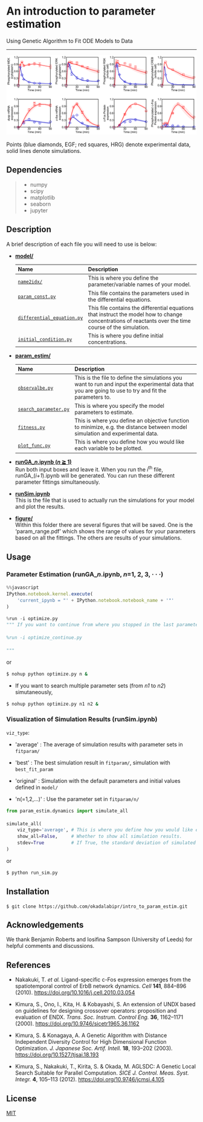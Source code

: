 # An introduction to parameter estimation

Using Genetic Algorithm to Fit ODE Models to Data
***
![simulation_average](images/simulation_average.png)

 Points (blue diamonds, EGF; red squares, HRG) denote experimental data, solid lines denote simulations.

 ## Dependencies
> - numpy
> - scipy
> - matplotlib
> - seaborn
> - jupyter

## Description
A brief description of each file you will need to use is below:

- [**model/**](model/)

    |Name|Description|
    |---|---|
    |[`name2idx/`](model/name2idx/)|This is where you define the parameter/variable names of your model.|
    |[`param_const.py`](model/param_const.py)|This file contains the parameters used in the differential equations.|
    |[`differential_equation.py`](model/differential_equation.py)|This file contains the differential equations that instruct the model how to change concentrations of reactants over the time course of the simulation.|
    |[`initial_condition.py`](model/initial_condition.py)|This is where you define initial concentrations.|

- [**param_estim/**](param_estim/)

    |Name|Description|
    |---|---|
    |[`observalbe.py`](param_estim/observable.py)|This is the file to define the simulations you want to run and input the experimental data that you are going to use to try and fit the parameters to.|
    |[`search_parameter.py`](param_estim/search_parameter.py)|This is where you specify the model parameters to estimate.|
    |[`fitness.py`](param_estim/fitness.py)|This is where you define an objective function to minimize, e.g. the distance between model simulation and experimental data.|
    |[`plot_func.py`](param_estim/plot_func.py)|This is where you define how you would like each variable to be plotted.|


- [**runGA_*n*.ipynb (*n* ≧ 1)**](runGA_1.ipynb)<br>
    Run both input boxes and leave it. When you run the *i*<sup>th</sup> file, runGA_(*i+1*).ipynb will be generated. You can run these different parameter fittings simultaneously.

- [**runSim.ipynb**](runSim.ipynb)<br>
    This is the file that is used to actually run the simulations for your model and plot the results.

- [**figure/**](figure/)<br>
    Within this folder there are several figures that will be saved. One is the ‘param_range.pdf’ which shows the range of values for your parameters based on all the fittings. The others are results of your simulations.

## Usage
### Parameter Estimation (runGA_*n*.ipynb, *n*=1, 2, 3, · · ·)
```javascript
%%javascript
IPython.notebook.kernel.execute(
    'current_ipynb = "' + IPython.notebook.notebook_name + '"'
)
```
```python
%run -i optimize.py
""" If you want to continue from where you stopped in the last parameter search,

%run -i optimize_continue.py

"""
```
or
```bash 
$ nohup python optimize.py n &
```
- If you want to search multiple parameter sets (from *n1* to *n2*) simutaneously,
```bash
$ nohup python optimize.py n1 n2 &
```

### Visualization of Simulation Results (runSim.ipynb)
```viz_type```:

- 'average'
    : The average of simulation results with parameter sets in ```fitparam/```

- 'best'
    : The best simulation result in ```fitparam/```, simulation with ```best_fit_param```

- 'original'
    : Simulation with the default parameters and initial values defined in ```model/```

- 'n(=1,2,...)'
    : Use the parameter set in ```fitparam/n/```

```python
from param_estim.dynamics import simulate_all

simulate_all(
    viz_type='average', # This is where you define how you would like each observable to be plotted.
    show_all=False,     # Whether to show all simulation results.
    stdev=True          # If True, the standard deviation of simulated values will be shown (only when viz_type == 'average').
)
```
or
```bash
$ python run_sim.py
```

## Installation

    $ git clone https://github.com/okadalabipr/intro_to_param_estim.git

## Acknowledgements
We thank Benjamin Roberts and Iosifina Sampson (University of Leeds) for helpful comments and discussions.

## References
- Nakakuki, T. *et al.* Ligand-specific c-Fos expression emerges from the spatiotemporal control of ErbB network dynamics. *Cell* **141**, 884–896 (2010). https://doi.org/10.1016/j.cell.2010.03.054

- Kimura, S., Ono, I., Kita, H. & Kobayashi, S. An extension of UNDX based on guidelines for designing crossover operators: proposition and evaluation of ENDX. *Trans. Soc. Instrum. Control Eng.* **36**, 1162–1171 (2000). https://doi.org/10.9746/sicetr1965.36.1162

- Kimura, S. & Konagaya, A. A Genetic Algorithm with Distance Independent Diversity Control for High Dimensional Function Optimization. *J. Japanese Soc. Artif. Intell.* **18**, 193–202 (2003). https://doi.org/10.1527/tjsai.18.193

- Kimura, S., Nakakuki, T., Kirita, S. & Okada, M. AGLSDC: A Genetic Local Search Suitable for Parallel Computation. *SICE J. Control. Meas. Syst. Integr.* **4**, 105–113 (2012). https://doi.org/10.9746/jcmsi.4.105

## License
[MIT](/LICENSE)
